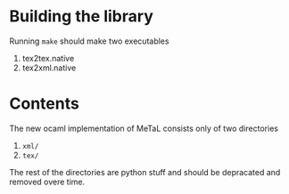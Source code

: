 # Building the library
Running  `make` should make two executables
1. tex2tex.native
2. tex2xml.native


# Contents
The new ocaml implementation of MeTaL consists only of two directories
 
1. `xml/`
2. `tex/`

The rest of the directories are python stuff and should be depracated and removed overe time.